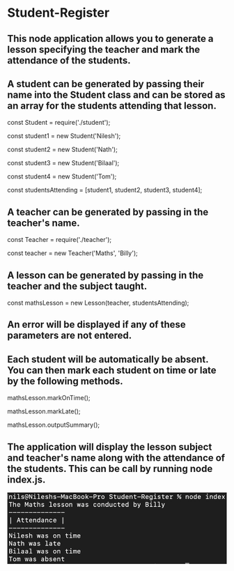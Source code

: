 # Student-Register

## **This node application allows you to generate a lesson specifying the teacher and mark the attendance of the students.**

## **A student can be generated by passing their name into the Student class and can be stored as an array for the students attending that lesson.**

const Student = require('./student');


const student1 = new Student('Nilesh');

const student2 = new Student('Nath');

const student3 = new Student('Bilaal');

const student4 = new Student('Tom');

const studentsAttending = [student1, student2, student3, student4];

## **A teacher can be generated by passing in the teacher's name.**

const Teacher = require('./teacher');

const teacher = new Teacher('Maths', 'Billy');

## **A lesson can be generated by passing in the teacher and the subject taught.**

const mathsLesson = new Lesson(teacher, studentsAttending);

## **An error will be displayed if any of these parameters are not entered.**

## **Each student will be automatically be absent. You can then mark each student on time or late by the following methods.**

mathsLesson.markOnTime();

mathsLesson.markLate();

mathsLesson.outputSummary();

## **The application will display the lesson subject and teacher's name along with the attendance of the students. This can be call by running** __node__ __index.js__.
![screenshot](assets/Screenshot-6.png)
